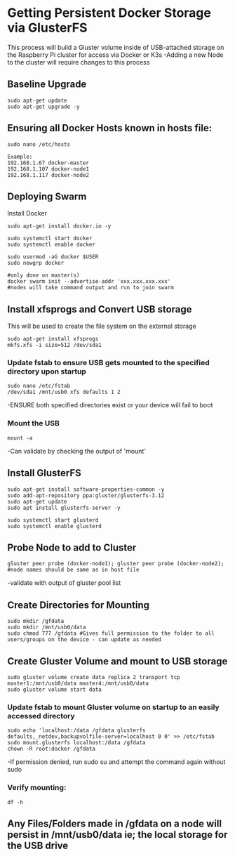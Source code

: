 # Getting Persistent Docker Storage via GlusterFS
This process will build a Gluster volume inside of USB-attached storage on the Raspberry Pi cluster for access via Docker or K3s
-Adding a new Node to the cluster will require changes to this process

## Baseline Upgrade

```
sudo apt-get update
sudo apt-get upgrade -y
```

## Ensuring all Docker Hosts known in hosts file:

```
sudo nano /etc/hosts

Example: 
192.168.1.67 docker-master
192.168.1.107 docker-node1
192.168.1.117 docker-node2
```

## Deploying Swarm
Install Docker
```
sudo apt-get install docker.io -y

sudo systemctl start docker
sudo systemctl enable docker

sudo usermod -aG docker $USER
sudo newgrp docker

#only done on master(s)
docker swarm init --advertise-addr 'xxx.xxx.xxx.xxx'
#nodes will take command output and run to join swarm

```
## Install xfsprogs and Convert USB storage
This will be used to create the file system on the external storage
```
sudo apt-get install xfsprogs
mkfs.xfs -i size=512 /dev/sda1
```
### Update fstab to ensure USB gets mounted to the specified directory upon startup
```
sudo nano /etc/fstab
/dev/sda1 /mnt/usb0 xfs defaults 1 2
```
-ENSURE both specified directories exist or your device will fail to boot
### Mount the USB
```
mount -a
```
-Can validate by checking the output of 'mount'


## Install GlusterFS
```
sudo apt-get install software-properties-common -y
sudo add-apt-repository ppa:gluster/glusterfs-3.12
sudo apt-get update
sudo apt install glusterfs-server -y

sudo systemctl start glusterd
sudo systemctl enable glusterd
```

## Probe Node to add to Cluster

```
gluster peer probe (docker-node1); gluster peer probe (docker-node2);
#node names should be same as in host file
```
-validate with output of gluster pool list


## Create Directories for Mounting

```
sudo mkdir /gfdata
sudo mkdir /mnt/usb0/data
sudo chmod 777 /gfdata #Gives full permission to the folder to all users/groups on the device - can update as needed
```

## Create Gluster Volume and mount to USB storage
```
sudo gluster volume create data replica 2 transport tcp master1:/mnt/usb0/data master4:/mnt/usb0/data
sudo gluster volume start data 
```

### Update fstab to mount Gluster volume on startup to an easily accessed directory
```
sudo echo 'localhost:/data /gfdata glusterfs defaults,_netdev,backupvolfile-server=localhost 0 0' >> /etc/fstab
sudo mount.glusterfs localhost:/data /gfdata
chown -R root:docker /gfdata
```
-If permission denied, run sudo su and attempt the command again without sudo


### Verify mounting:
```
df -h
```

## Any Files/Folders made in /gfdata on a node will persist in /mnt/usb0/data ie; the local storage for the USB drive




